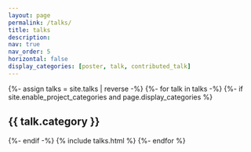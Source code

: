```yaml
---
layout: page
permalink: /talks/
title: talks
description: 
nav: true
nav_order: 5
horizontal: false
display_categories: [poster, talk, contributed_talk]
---
```


<!-- pages/talks.md -->
<div class="talks">
{%- assign talks = site.talks | reverse -%}
<!-- Generate cards for each talk -->
  {%- for talk in talks -%}
    {%- if site.enable_project_categories and page.display_categories %}
    <h2 class="category">{{ talk.category }}</h2>
    {%- endif -%}
    {% include talks.html %}
  {%- endfor %}
</div>

